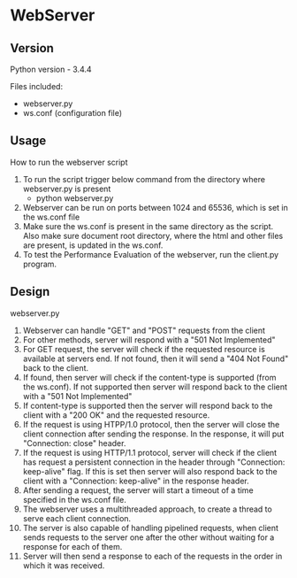 # WebServer

## Version
Python version - 3.4.4 

Files included:
  - webserver.py
  - ws.conf (configuration file)

## Usage
How to run the webserver script
1. To run the script trigger below command from the directory where webserver.py is present 
      - python webserver.py
2. Webserver can be run on ports between 1024 and 65536, which is set in the ws.conf file
3. Make sure the ws.conf is present in the same directory as the script. Also make sure document root directory, where the html and other files are present, is updated in the ws.conf.
4. To test the Performance Evaluation of the webserver, run the client.py program.

## Design
webserver.py
1. Webserver can handle "GET" and "POST" requests from the client
2. For other methods, server will respond with a "501 Not Implemented"
3. For GET request, the server will check if the requested resource is available at servers end. If not found, then it will send a "404 Not Found" back to the client.
4. If found, then server will check if the content-type is supported (from the ws.conf). If not supported then server will respond back to the client with a "501 Not Implemented"
5. If content-type is supported then the server will respond back to the client with a "200 OK" and the requested resource.
6. If the request is using HTPP/1.0 protocol, then the server will close the client connection after sending the response. In the response, it will put "Connection: close" header.
7. If the request is using HTTP/1.1 protocol, server will check if the client has request a persistent connection in the header through "Connection: keep-alive" flag. If this is set then server will also respond back to the client with a "Connection: keep-alive" in the response header.
8. After sending a request, the server will start a timeout of a time specified in the ws.conf file.
9. The webserver uses a multithreaded approach, to create a thread to serve each client connection.
10. The server is also capable of handling pipelined requests, when client sends requests to the server one after the other without waiting for a response for each of them.
11. Server will then send a response to each of the requests in the order in which it was received.
